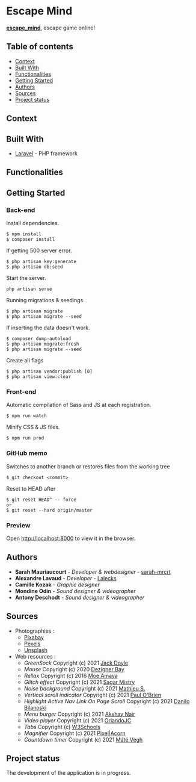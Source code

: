# Escape Mind
**[escape_mind](https://escapemind.sarahmauriaucourt.fr/)**, escape game online!

## Table of contents
* [Context](#context)
* [Built With](#built-with)
* [Functionalities](#functionalities)
* [Getting Started](#getting-started)
* [Authors](#authors)
* [Sources](#sources)
* [Project status](#project-status)

## Context

## Built With

* [Laravel](https://laravel.com/) - PHP framework

## Functionalities

## Getting Started
### Back-end
Install dependencies.
```
$ npm install
$ composer install
```

If getting 500 server error.
```
$ php artisan key:generate
$ php artisan db:seed
```

Start the server.
```
php artisan serve
```

Running migrations & seedings.
```shell
$ php artisan migrate
$ php artisan migrate --seed
```

If inserting the data doesn't work.

```shell
$ composer dump-autoload 
$ php artisan migrate:fresh
$ php artisan migrate --seed
```

Create all flags
```shell
$ php artisan vendor:publish [0]
$ php artisan view:clear
```

### Front-end
Automatic compilation of Sass and JS at each registration.
```shell
$ npm run watch
```

Minify CSS & JS files.
```shell
$ npm run prod
```

### GitHub memo
Switches to another branch or restores files from the working tree
```shell
$ git checkout <commit>
```

Reset to HEAD after
```shell
$ git reset HEAD^ -- force
or
$ git reset --hard origin/master
```

### Preview
Open [http://localhost:8000](http://localhost:8000) to view it in the browser.


## Authors
* **Sarah Mauriaucourt** - *Developer & webdesigner* - [sarah-mrcrt](https://github.com/sarah-mrcrt)
* **Alexandre Lavaud** - *Developer* - [Lalecks](https://github.com/Lalecks)
* **Camille Kozak** - *Graphic designer*
* **Mondine Odin** - *Sound designer & videographer* 
* **Antony Deschodt** - *Sound designer & videographer*

## Sources
* Photographies : 
    - [Pixabay](https://pixabay.com/)
    - [Pexels](https://www.pexels.com/)
    - [Unsplash](https://unsplash.com/)
* Web resources :
    - *GreenSock* Copyright (c) 2021 [Jack Doyle](https://greensock.com/standard-license)
    - *Mouse* Copyright (c) 2020 [Dezigner Bay](https://www.youtube.com/watch?v=_UR74tkspqc)
    - *Rellax* Copyright (c) 2016 [Moe Amaya](https://github.com/dixonandmoe/rellax)
    - *Glitch effect* Copyright (c) 2021 [Sagar Mistry](https://codepen.io/sbmistry/pen/LYPZYMy)
    - *Noise background* Copyright (c) 2021 [Mathieu S.](https://codepen.io/iceable/pen/yLBrZOd)
    - *Vertical scroll indicator* Copyright (c) 2021 [Paul O'Brien](https://codepen.io/paulobrien/pen/JWdoXm)
    - *Highlight Active Nav Link On Page Scroll* Copyright (c) 2021 [Danilo Bilanoski](https://codepen.io/dbilanoski/pen/LabpzG)
    - *Menu burger* Copyright (c) 2021 [Akshay Nair](https://codepen.io/phenax/pen/Wrjgmx)
    - *Video player* Copyright (c) 2021 [OrlandoJC](https://github.com/OrlandoJC/videoPlayer)
    - *Tabs* Copyright (c) [W3Schools](https://www.w3schools.com/howto/howto_js_vertical_tabs.asp)
    - *Magnifier* Copyright (c) 2021 [Pixel|Acorn](https://codepen.io/pixelacorn/pen/eNObea)    
    - *Countdown timer* Copyright (c) 2021 [Máté Végh](https://codepen.io/matevegh/pen/GZVqLL)

## Project status
The development of the application is in progress.
